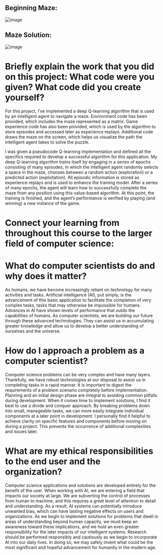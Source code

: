 ## Beginning Maze:
![image](https://user-images.githubusercontent.com/82340486/155406355-024cb9ea-e562-42b1-bd11-2f5299f343fb.png)

## Maze Solution:
![image](https://user-images.githubusercontent.com/82340486/155406178-a4287802-c607-4c59-9d2f-f057c6e11fc0.png)



# Briefly explain the work that you did on this project: What code were you given? What code did you create yourself?
For this project, I’ve implemented a deep Q-learning algorithm that is used by an intelligent agent to navigate a maze.  Environment code has been provided, which includes the maze represented as a matrix.  Game experience code has also been provided, which is used by the algorithm to store episodes and accessed later as experience replays.  Additional code draws the maze on the screen, which helps us visualize the path the intelligent agent takes to solve the puzzle.  

I was given a pseudocode Q-learning implementation and defined all the specifics required to develop a successful algorithm for this application.  My deep Q-learning algorithm trains itself by engaging in a series of epochs consisting of many episodes, in which the intelligent agent randomly selects a space in the maze, chooses between a random action (exploration) or a predicted action (exploitation).  All episodic information is stored as experience replays and is used to enhance the training model.  After a series of many epochs, the agent will learn how to successfully complete the maze from any position using this value-based algorithm.  At this point, the training is finished, and the agent’s performance is verified by playing (and winning) a new instance of the game.    

# Connect your learning from throughout this course to the larger field of computer science:
# What do computer scientists do and why does it matter?
As humans, we have become increasingly reliant on technology for many activities and tasks.  Artificial intelligence (AI), put simply, is the advancement of this basic application to facilitate the completion of very complex tasks, tasks that may otherwise be impossible for humans.  Advances in AI have shown levels of performance that outdo the capabilities of humans.  As computer scientists, we are building our future through these advanced technologies.  They can assist us in accumulating greater knowledge and allow us to develop a better understanding of ourselves and the universe.       

# How do I approach a problem as a computer scientist?
Computer science problems can be very complex and have many layers.  Thankfully, we have robust technologies at our disposal to assist us in completing tasks in a rapid manner.  It is important to digest the requirements of a problem scenario completely before implementation.  Planning and an initial design phase are integral to avoiding common pitfalls during development.  When it comes time to implement solutions, I find it best to use a divide and conquer approach.  By breaking problems down into small, manageable tasks, we can more easily integrate individual components at a later point in development.  I personally find it helpful to achieve clarity on specific features and components before moving on during a project.  This prevents the occurrence of additional complexities and issues later.   

# What are my ethical responsibilities to the end user and the organization?
Computer science applications and solutions are developed entirely for the benefit of the user.  When working with AI, we are entering a field that impacts our society at large.  We are subverting the control of processes from human to machine, and this requires a great level of attention to detail and understanding.  As a result, AI systems can potentially introduce unwanted bias, which can have lasting negative effects on users and organizations.  As we begin to implement solutions for problems that dwell in areas of understanding beyond human capacity, we must keep an awareness toward these implications, and we hold an even greater responsibility for the later impacts of our intelligent systems.  Research should be performed responsibly and cautiously as we begin to incorporate AI into our daily lives.  In doing so, we may safely invent what could be the most significant and hopeful advancement for humanity in the modern age.
